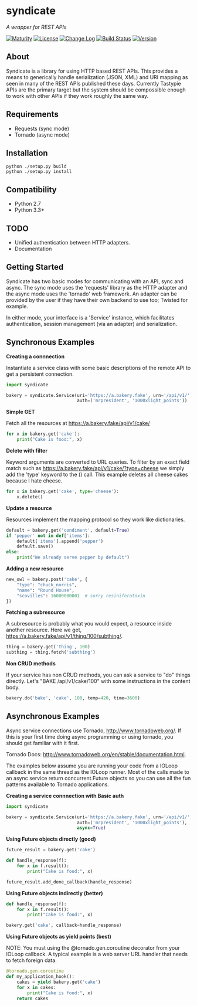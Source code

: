 syndicate
===========
_*A wrapper for REST APIs*_

[![Maturity](https://img.shields.io/pypi/status/syndicate.svg)](https://pypi.python.org/pypi/syndicate)
[![License](https://img.shields.io/pypi/l/syndicate.svg)](https://pypi.python.org/pypi/syndicate)
[![Change Log](https://img.shields.io/badge/change-log-blue.svg)](https://github.com/mayfield/syndicate/blob/master/CHANGELOG.md)
[![Build Status](https://semaphoreci.com/api/v1/projects/50fbd264-8014-4fbd-9295-c99c65c8b05a/533670/shields_badge.svg)](https://semaphoreci.com/mayfield/syndicate)
[![Version](https://img.shields.io/pypi/v/syndicate.svg)](https://pypi.python.org/pypi/syndicate)


About
--------

Syndicate is a library for using HTTP based REST APIs.  This provides a means
to generically handle serialization (JSON, XML) and URI mapping as seen in many
of the REST APIs published these days.  Currently Tastypie APIs are the primary
target but the system should be compossible enough to work with other APIs if they
work roughly the same way.


Requirements
--------

* Requests (sync mode)
* Tornado (async mode)


Installation
--------

    python ./setup.py build
    python ./setup.py install


Compatibility
--------

* Python 2.7
* Python 3.3+


TODO
--------

* Unified authentication between HTTP adapters.
* Documentation


Getting Started
--------

Syndicate has two basic modes for communicating with an API, sync and async.
The sync mode uses the 'requests' library as the HTTP adapter and the async
mode uses the 'tornado' web framework.  An adapter can be provided by the
user if they have their own backend to use too;  Twisted for example.

In either mode, your interface is a 'Service' instance, which facilitates
authentication, session management (via an adapter) and serialization.


Synchronous Examples
--------

**Creating a connnection**

Instantiate a service class with some basic descriptions of the remote API
to get a persistent connection.

```python
import syndicate

bakery = syndicate.Service(uri='https://a.bakery.fake', urn='/api/v1/',
                           auth=('mrpresident', '1000xlight_points'))
```


**Simple GET**

Fetch all the resources at https://a.bakery.fake/api/v1/cake/

```python
for x in bakery.get('cake'):
    print("Cake is food:", x)
```


**Delete with filter**

Keyword arguments are converted to URL queries.  To filter by an exact
field match such as https://a.bakery.fake/api/v1/cake/?type=cheese we
simply add the 'type' keyword to the <verb>() call.  This example deletes
all cheese cakes because I hate cheese.

```python
for x in bakery.get('cake', type='cheese'):
    x.delete()
```


**Update a resource**

Resources implement the mapping protocol so they work like dictionaries.

```python
default = bakery.get('condiment', default=True)
if 'pepper' not in def['items']:
    default['items'].append('pepper')
    default.save()
else:
    print("We already serve pepper by default")
```


**Adding a new resource**

```python
new_owl = bakery.post('cake', {
    "type": "chuck_norris",
    "name": "Round House",
    "scovilles": 16000000001  # sorry resiniferatoxin
})
```

**Fetching a subresource**

A subresource is probably what you would expect, a resource inside another
resource.  Here we get, https://a.bakery.fake/api/v1/thing/100/subthing/.

```python
thing = bakery.get('thing', 100)
subthing = thing.fetch('subthing')
```


**Non CRUD methods**

If your service has non CRUD methods, you can ask a service to "do" things
directly. Let's "BAKE /api/v1/cake/100" with some instructions in the content
body.

```python
bakery.do('bake', 'cake', 100, temp=420, time=3600)
```


Asynchronous Examples
--------

Async service connections use Tornado, http://www.tornadoweb.org/.
If this is your first time doing async programming or using tornado, you
should get familiar with it first.

Tornado Docs: http://www.tornadoweb.org/en/stable/documentation.html.

The examples below assume you are running your code from a IOLoop callback
in the same thread as the IOLoop runner.  Most of the calls made to an
async service return concurrent.Future objects so you can use all the
fun patterns available to Tornado applications.


**Creating a service connnection with Basic auth**
```python
import syndicate

bakery = syndicate.Service(uri='https://a.bakery.fake', urn='/api/v1/',
                           auth=('mrpresident', '1000xlight_points'),
                           async=True)
```


**Using Future objects directly (good)**

```python
future_result = bakery.get('cake')

def handle_response(f):
    for x in f.result():
        print("Cake is food:", x)

future_result.add_done_callback(handle_response)
```


**Using Future objects indirectly (better)**
```python
def handle_response(f):
    for x in f.result():
        print("Cake is food:", x)

bakery.get('cake', callback=handle_response)
```


**Using Future objects as yield points (best)**

NOTE: You must using the @tornado.gen.coroutine decorator from your IOLoop
callback.  A typical example is a web server URL handler that needs to fetch
foreign data.

```python
@tornado.gen.coroutine
def my_application_hook():
    cakes = yield bakery.get('cake')
    for x in cakes:
        print("Cake is food:", x)
    return cakes
```
